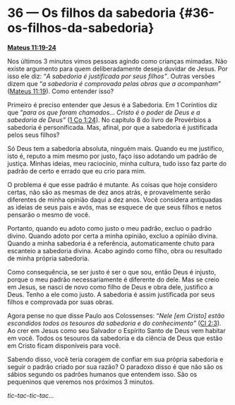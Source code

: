 # 36 — Os filhos da sabedoria {#36-os-filhos-da-sabedoria}

[**Mateus 11:19-24**](http://bibliaonline.com.br/acf/mt/11/19-24)

Nos últimos 3 minutos vimos pessoas agindo como crianças mimadas. Não existe argumento para quem deliberadamente deseja duvidar de Jesus. Por isso ele diz: “_A sabedoria é justificada por seus filhos”_. Outras versões dizem que “_a sabedoria é comprovada pelas obras que a acompanham”_ ([Mateus 11:19](http://bibliaonline.com.br/acf/mt/11/19)). Como entender isso?

Primeiro é preciso entender que Jesus é a Sabedoria. Em 1 Coríntios diz que “_para os que foram chamados... Cristo é o poder de Deus e a sabedoria de Deus”_ ([1 Co 1:24](http://bibliaonline.com.br/acf/1co/1/24)). No capítulo 8 do livro de Provérbios a sabedoria é personificada. Mas, afinal, por que a sabedoria é justificada pelos seus filhos?

Só Deus tem a sabedoria absoluta, ninguém mais. Quando eu me justifico, isto é, reputo a mim mesmo por justo, faço isso adotando um padrão de justiça. Minhas ideias, meu raciocínio, minha cultura, tudo isso faz parte do padrão de certo e errado que eu crio para mim.

O problema é que esse padrão é mutante. As coisas que hoje considero certas, não são as mesmas de dez anos atrás, e provavelmente serão diferentes de minha opinião daqui a dez anos. Você considera antiquadas as ideias de seus pais e avós, mas se esquece de que seus filhos e netos pensarão o mesmo de você.

Portanto, quando eu adoto como justo o meu padrão, excluo o padrão divino. Quando adoto por certa a minha opinião, excluo a opinião divina. Quando a minha sabedoria é a referência, automaticamente chuto para escanteio a sabedoria divina. Acabo agindo como filho, obra ou resultado de minha própria sabedoria.

Como consequência, se ser justo é ser o que sou, então Deus é injusto, porque o meu padrão necessariamente é diferente do dele. Mas se creio em Jesus, se nasci de novo como filho de Deus e obra dele, justifico a Deus. Tenho a ele como justo. A sabedoria é assim justificada por seus filhos e comprovada por suas obras.

Agora pense no que disse Paulo aos Colossenses: “_Nele [em Cristo] estão escondidos todos os tesouros da sabedoria e do conhecimento”_ ([Cl 2:3](http://bibliaonline.com.br/acf/cl/2/3)). Ao crer em Jesus como seu Salvador o Espírito Santo de Deus vem habitar em você. Todos os tesouros da sabedoria e da ciência de Deus que estão em Cristo ficam disponíveis para você.

Sabendo disso, você teria coragem de confiar em sua própria sabedoria e seguir o padrão criado por sua razão? O paradoxo disso é que não são os sábios segundo os padrões humanos que entendem isso. São os pequeninos que veremos nos próximos 3 minutos.

_tic-tac-tic-tac..._